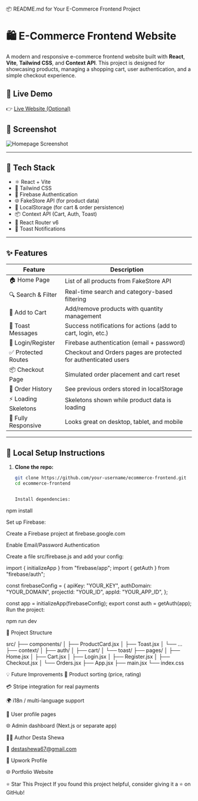 📦 README.md for Your E-Commerce Frontend Project

# 🛍️ E-Commerce Frontend Website

A modern and responsive e-commerce frontend website built with **React**, **Vite**, **Tailwind CSS**, and **Context API**. This project is designed for showcasing products, managing a shopping cart, user authentication, and a simple checkout experience.

## 🚀 Live Demo

👉 [Live Website (Optional)](https://your-demo-link.com)

## 📸 Screenshot

![Homepage Screenshot](./public/screenshot.png) <!-- replace with real path -->

---

## 🔧 Tech Stack

- ⚛️ React + Vite
- 💨 Tailwind CSS
- 🔐 Firebase Authentication
- 🌐 FakeStore API (for product data)
- 💾 LocalStorage (for cart & order persistence)
- 📦 Context API (Cart, Auth, Toast)
- 🔁 React Router v6
- 🎉 Toast Notifications

---

## ✨ Features

| Feature                     | Description                                                                 |
|----------------------------|-----------------------------------------------------------------------------|
| 🏠 Home Page               | List of all products from FakeStore API                                      |
| 🔍 Search & Filter         | Real-time search and category-based filtering                               |
| 🛒 Add to Cart             | Add/remove products with quantity management                                |
| 🔔 Toast Messages          | Success notifications for actions (add to cart, login, etc.)               |
| 🔐 Login/Register          | Firebase authentication (email + password)                                  |
| ✅ Protected Routes        | Checkout and Orders pages are protected for authenticated users             |
| 📦 Checkout Page          | Simulated order placement and cart reset                                    |
| 📜 Order History           | See previous orders stored in localStorage                                  |
| ⚡ Loading Skeletons       | Skeletons shown while product data is loading                               |
| 📱 Fully Responsive        | Looks great on desktop, tablet, and mobile                                  |

---

## 🧪 Local Setup Instructions

1. **Clone the repo:**
   ```bash
   git clone https://github.com/your-username/ecommerce-frontend.git
   cd ecommerce-frontend


   Install dependencies:
   
npm install

Set up Firebase:

Create a Firebase project at firebase.google.com

Enable Email/Password Authentication

Create a file src/firebase.js and add your config:


import { initializeApp } from "firebase/app";
import { getAuth } from "firebase/auth";

const firebaseConfig = {
  apiKey: "YOUR_KEY",
  authDomain: "YOUR_DOMAIN",
  projectId: "YOUR_ID",
  appId: "YOUR_APP_ID",
};

const app = initializeApp(firebaseConfig);
export const auth = getAuth(app);
Run the project:

npm run dev

📁 Project Structure

src/
├── components/
│   ├── ProductCard.jsx
│   ├── Toast.jsx
│   └── ...
├── context/
│   ├── auth/
│   ├── cart/
│   └── toast/
├── pages/
│   ├── Home.jsx
│   ├── Cart.jsx
│   ├── Login.jsx
│   ├── Register.jsx
│   ├── Checkout.jsx
│   └── Orders.jsx
├── App.jsx
├── main.jsx
└── index.css



💡 Future Improvements
🧠 Product sorting (price, rating)

💳 Stripe integration for real payments

🌍 i18n / multi-language support

👤 User profile pages


🌐 Admin dashboard (Next.js or separate app)


👨‍💻 Author
Desta Shewa

📧 destashewa67@gmail.com

💼 Upwork Profile

🌐 Portfolio Website

⭐ Star This Project
If you found this project helpful, consider giving it a ⭐ on GitHub!
